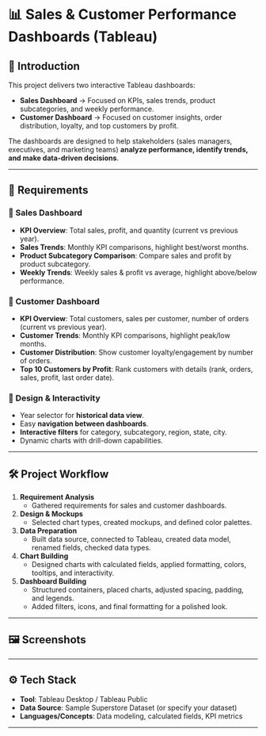 # 📊 Sales & Customer Performance Dashboards (Tableau)

## 📝 Introduction
This project delivers two interactive Tableau dashboards:  
- **Sales Dashboard** → Focused on KPIs, sales trends, product subcategories, and weekly performance.  
- **Customer Dashboard** → Focused on customer insights, order distribution, loyalty, and top customers by profit.  

The dashboards are designed to help stakeholders (sales managers, executives, and marketing teams) **analyze performance, identify trends, and make data-driven decisions**.

---

## 📌 Requirements

### 🔹 Sales Dashboard
- **KPI Overview**: Total sales, profit, and quantity (current vs previous year).  
- **Sales Trends**: Monthly KPI comparisons, highlight best/worst months.  
- **Product Subcategory Comparison**: Compare sales and profit by product subcategory.  
- **Weekly Trends**: Weekly sales & profit vs average, highlight above/below performance.  

### 🔹 Customer Dashboard
- **KPI Overview**: Total customers, sales per customer, number of orders (current vs previous year).  
- **Customer Trends**: Monthly KPI comparisons, highlight peak/low months.  
- **Customer Distribution**: Show customer loyalty/engagement by number of orders.  
- **Top 10 Customers by Profit**: Rank customers with details (rank, orders, sales, profit, last order date).  

### 🔹 Design & Interactivity
- Year selector for **historical data view**.  
- Easy **navigation between dashboards**.  
- **Interactive filters** for category, subcategory, region, state, city.  
- Dynamic charts with drill-down capabilities.  

---

## 🛠️ Project Workflow
1. **Requirement Analysis**  
   - Gathered requirements for sales and customer dashboards.  
2. **Design & Mockups**  
   - Selected chart types, created mockups, and defined color palettes.  
3. **Data Preparation**  
   - Built data source, connected to Tableau, created data model, renamed fields, checked data types.  
4. **Chart Building**  
   - Designed charts with calculated fields, applied formatting, colors, tooltips, and interactivity.  
5. **Dashboard Building**  
   - Structured containers, placed charts, adjusted spacing, padding, and legends.  
   - Added filters, icons, and final formatting for a polished look.  

---

## 🖼️ Screenshots

---

## ⚙️ Tech Stack
- **Tool**: Tableau Desktop / Tableau Public  
- **Data Source**: Sample Superstore Dataset (or specify your dataset)  
- **Languages/Concepts**: Data modeling, calculated fields, KPI metrics  

---
